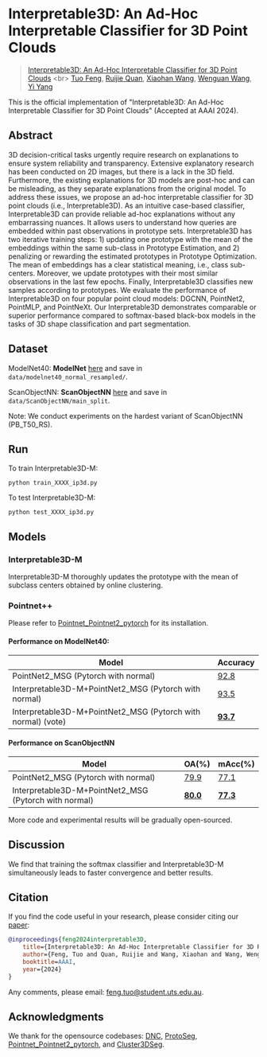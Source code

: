 # Interpretable3D: An Ad-Hoc Interpretable Classifier for 3D Point Clouds

>[Interpretable3D: An Ad-Hoc Interpretable Classifier for 3D Point Clouds]([https://arxiv.org/abs/2307.14605](https://ojs.aaai.org/index.php/AAAI/article/view/27944)) <br>
>[Tuo Feng](https://orcid.org/0000-0001-5882-3315), [Ruijie Quan](https://scholar.google.com/citations?user=WKLRPsAAAAAJ&hl=en), [Xiaohan Wang](https://scholar.google.com/citations?hl=zh-CN&user=iGA10XoAAAAJ), [Wenguan Wang](https://sites.google.com/view/wenguanwang),  [Yi Yang](https://scholar.google.com/citations?hl=zh-CN&user=RMSuNFwAAAAJ&view_op=list_works)

This is the official implementation of "Interpretable3D: An Ad-Hoc Interpretable Classifier for 3D Point Clouds" (Accepted at AAAI 2024).


## Abstract
3D decision-critical tasks urgently require research on explanations to ensure system reliability and transparency. Extensive explanatory research has been conducted on 2D images, but there is a lack in the 3D field. Furthermore, the existing explanations for 3D models are post-hoc and can be misleading, as they separate explanations from the original model. To address these issues, we propose an ad-hoc interpretable classifier for 3D point clouds (i.e., Interpretable3D). As an intuitive case-based classifier, Interpretable3D can provide reliable ad-hoc explanations without any embarrassing nuances. It allows users to understand how queries are embedded within past observations in prototype sets. Interpretable3D has two iterative training steps: 1) updating one prototype with the mean of the embeddings within the same sub-class in Prototype Estimation, and 2) penalizing or rewarding the estimated prototypes in Prototype Optimization. The mean of embeddings has a clear statistical meaning, i.e., class sub-centers. Moreover, we update prototypes with their most similar observations in the last few epochs. Finally, Interpretable3D classifies new samples according to prototypes. We evaluate the performance of Interpretable3D on four popular point cloud models: DGCNN, PointNet2, PointMLP, and PointNeXt. Our Interpretable3D demonstrates comparable or superior performance compared to softmax-based black-box models in the tasks of 3D shape classification and part segmentation. 

## Dataset

ModelNet40: **ModelNet** [here](https://shapenet.cs.stanford.edu/media/modelnet40_normal_resampled.zip) and save in `data/modelnet40_normal_resampled/`.

ScanObjectNN: **ScanObjectNN** [here](https://hkust-vgd.github.io/scanobjectnn/) and save in `data/ScanObjectNN/main_split`.

Note: We conduct experiments on the hardest variant of ScanObjectNN (PB_T50_RS).


## Run

To train Interpretable3D-M:

```shell
python train_XXXX_ip3d.py
```

To test Interpretable3D-M:

```shell
python test_XXXX_ip3d.py
```

## Models

### Interpretable3D-M
Interpretable3D-M thoroughly updates the prototype with the mean of subclass centers obtained by online clustering.


### Pointnet++

Please refer to [Pointnet_Pointnet2_pytorch](https://github.com/yanx27/Pointnet_Pointnet2_pytorch) for its installation.

#### Performance on ModelNet40:

| Model | Accuracy |
|--|--|
| PointNet2_MSG (Pytorch with normal) | [92.8](https://github.com/yanx27/Pointnet_Pointnet2_pytorch/blob/master/log/classification/pointnet2_msg_normals/logs/pointnet2_cls_msg.txt)|
| Interpretable3D-M+PointNet2_MSG (Pytorch with normal) | [93.5](PointNet2/log/classification/pointnet2_cls_msg_ip3d/logs/pointnet2_cls_msg_ip3d.txt) |
| Interpretable3D-M+PointNet2_MSG (Pytorch with normal) (vote) |  **[93.7](PointNet2/log/classification/pointnet2_cls_msg_ip3d/eval.txt)**|


#### Performance on ScanObjectNN

| Model | OA(%) | mAcc(%) |
|--|--|--|
| PointNet2_MSG (Pytorch with normal) | [79.9](PointNet2\log\classification\pointnet2_cls_msg_scanobjectnn\logs\pointnet2_cls_msg.txt) | [77.1](PointNet2\log\classification\pointnet2_cls_msg_scanobjectnn\logs\pointnet2_cls_msg.txt) |
| Interpretable3D-M+PointNet2_MSG (Pytorch with normal) | **[80.0](PointNet2\log\classification\pointnet2_cls_msg_scanobjectnn_ip3d\logs\pointnet2_cls_msg.txt)** | **[77.3](PointNet2\log\classification\pointnet2_cls_msg_scanobjectnn_ip3d\logs\pointnet2_cls_msg.txt)**|


More code and experimental results will be gradually open-sourced.


## Discussion
We find that training the softmax classifier and Interpretable3D-M simultaneously leads to faster convergence and better results.

## Citation

If you find the code useful in your research, please consider citing our [paper](https://ojs.aaai.org/index.php/AAAI/article/view/27944):

```BibTeX
@inproceedings{feng2024interpretable3D,
	title={Interpretable3D: An Ad-Hoc Interpretable Classifier for 3D Point Clouds},
	author={Feng, Tuo and Quan, Ruijie and Wang, Xiaohan and Wang, Wenguan, and Yang, Yi},
	booktitle=AAAI,
	year={2024}
}
```

Any comments, please email: feng.tuo@student.uts.edu.au.


## Acknowledgments
We thank for the opensource codebases: [DNC](https://github.com/ChengHan111/DNC), [ProtoSeg](https://github.com/tfzhou/ProtoSeg), [Pointnet_Pointnet2_pytorch](https://github.com/yanx27/Pointnet_Pointnet2_pytorch), and [Cluster3DSeg](https://github.com/FengZicai/Cluster3DSeg). 

